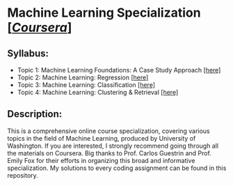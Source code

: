 # Machine Learning Specialization [\[*Coursera*\]](https://www.coursera.org/specializations/machine-learning)

## Syllabus:

* Topic 1: Machine Learning Foundations: A Case Study Approach [\[here\]](./ML1_Intro_to_ML)
* Topic 2: Machine Learning: Regression [\[here\]](./ML2_Regression)
* Topic 3: Machine Learning: Classification [\[here\]](./ML3_Classification)
* Topic 4: Machine Learning: Clustering & Retrieval [\[here\]](./ML4_Clustering) 

## Description:

This is a comprehensive online course specialization, covering various topics in the field of Machine Learning, produced by University of Washington. If you are interested, I strongly recommend going through all the materials on Coursera. Big thanks to Prof. Carlos Guestrin and Prof. Emily Fox for their efforts in organizing this broad and informative specialization. My solutions to every coding assignment can be found in this repository.